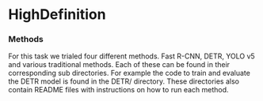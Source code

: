 # HighDefinition

### Methods

For this task we trialed four different methods. Fast R-CNN, DETR, YOLO v5 and various traditional methods. Each of these can be found in their corresponding sub directories. For example the code to train and evaluate the DETR model is found in the DETR/ directory. These directories also contain README files with instructions on how to run each method.